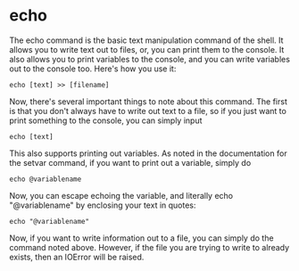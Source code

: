 # echo #

The echo command is the basic text manipulation command of the shell. It
allows you to write text out to files, or, you can print them to the console.
It also allows you to print variables to the console, and you can write
variables out to the console too. Here's how you use it:

`echo [text] >> [filename]`

Now, there's several important things to note about this command. The first is
that you don't always have to write out text to a file, so if you just want to
print something to the console, you can simply input

`echo [text]`

This also supports printing out variables. As noted in the documentation for
the setvar command, if you want to print out a variable, simply do

`echo @variablename`

Now, you can escape echoing the variable, and literally echo "@variablename" by
enclosing your text in quotes:

`echo "@variablename"`

Now, if you want to write information out to a file, you can simply do the command
noted above. However, if the file you are trying to write to already exists, then
an IOError will be raised.
